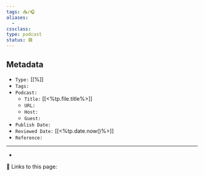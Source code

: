 ```yaml
---
tags: 📥/🎧
aliases:
  - 
cssclass:
type: podcast
status: 🟥
---
```


## Metadata
- `Type:` [[%]]
- `Tags:`
- `Podcast:`
	- `Title:` [[<%tp.file.title%>]]
	- `URL:`
	- `Host:`
	- `Guest:`
- `Publish Date:`
- `Reviewed Date:` [[<%tp.date.now()%>]]
- `Reference:`

---

- 

🔗 Links to this page:
